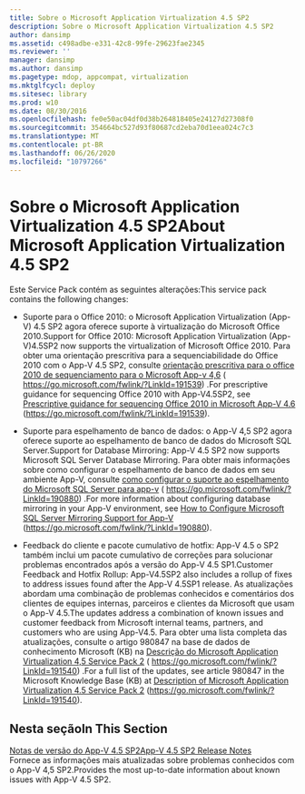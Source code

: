 ```yaml
---
title: Sobre o Microsoft Application Virtualization 4.5 SP2
description: Sobre o Microsoft Application Virtualization 4.5 SP2
author: dansimp
ms.assetid: c498adbe-e331-42c8-99fe-29623fae2345
ms.reviewer: ''
manager: dansimp
ms.author: dansimp
ms.pagetype: mdop, appcompat, virtualization
ms.mktglfcycl: deploy
ms.sitesec: library
ms.prod: w10
ms.date: 08/30/2016
ms.openlocfilehash: fe0e50ac04df0d38b264818405e24127d27308f0
ms.sourcegitcommit: 354664bc527d93f80687cd2eba70d1eea024c7c3
ms.translationtype: MT
ms.contentlocale: pt-BR
ms.lasthandoff: 06/26/2020
ms.locfileid: "10797266"
---
```

# <span data-ttu-id="fe8a6-103">Sobre o Microsoft Application Virtualization 4.5 SP2</span><span class="sxs-lookup"><span data-stu-id="fe8a6-103">About Microsoft Application Virtualization 4.5 SP2</span></span>


<span data-ttu-id="fe8a6-104">Este Service Pack contém as seguintes alterações:</span><span class="sxs-lookup"><span data-stu-id="fe8a6-104">This service pack contains the following changes:</span></span>

-   <span data-ttu-id="fe8a6-105">Suporte para o Office 2010: o Microsoft Application Virtualization (App-V) 4.5 SP2 agora oferece suporte à virtualização do Microsoft Office 2010.</span><span class="sxs-lookup"><span data-stu-id="fe8a6-105">Support for Office 2010: Microsoft Application Virtualization (App-V)4.5SP2 now supports the virtualization of Microsoft Office 2010.</span></span> <span data-ttu-id="fe8a6-106">Para obter uma orientação prescritiva para a sequenciabilidade do Office 2010 com o App-V 4.5 SP2, consulte [orientação prescritiva para o office 2010 de sequenciamento para o Microsoft App-v 4,6](https://go.microsoft.com/fwlink/?LinkId=191539) ( https://go.microsoft.com/fwlink/?LinkId=191539) .</span><span class="sxs-lookup"><span data-stu-id="fe8a6-106">For prescriptive guidance for sequencing Office 2010 with App-V4.5SP2, see [Prescriptive guidance for sequencing Office 2010 in Microsoft App-V 4.6](https://go.microsoft.com/fwlink/?LinkId=191539) (https://go.microsoft.com/fwlink/?LinkId=191539).</span></span>

-   <span data-ttu-id="fe8a6-107">Suporte para espelhamento de banco de dados: o App-V 4,5 SP2 agora oferece suporte ao espelhamento de banco de dados do Microsoft SQL Server.</span><span class="sxs-lookup"><span data-stu-id="fe8a6-107">Support for Database Mirroring: App-V 4.5 SP2 now supports Microsoft SQL Server Database Mirroring.</span></span> <span data-ttu-id="fe8a6-108">Para obter mais informações sobre como configurar o espelhamento de banco de dados em seu ambiente App-V, consulte [como configurar o suporte ao espelhamento do Microsoft SQL Server para app-v](https://go.microsoft.com/fwlink/?LinkId=190880) ( https://go.microsoft.com/fwlink/?LinkId=190880) .</span><span class="sxs-lookup"><span data-stu-id="fe8a6-108">For more information about configuring database mirroring in your App-V environment, see [How to Configure Microsoft SQL Server Mirroring Support for App-V](https://go.microsoft.com/fwlink/?LinkId=190880) (https://go.microsoft.com/fwlink/?LinkId=190880).</span></span>

-   <span data-ttu-id="fe8a6-109">Feedback do cliente e pacote cumulativo de hotfix: App-V 4.5 o SP2 também inclui um pacote cumulativo de correções para solucionar problemas encontrados após a versão do App-V 4.5 SP1.</span><span class="sxs-lookup"><span data-stu-id="fe8a6-109">Customer Feedback and Hotfix Rollup: App-V4.5SP2 also includes a rollup of fixes to address issues found after the App-V 4.5SP1 release.</span></span> <span data-ttu-id="fe8a6-110">As atualizações abordam uma combinação de problemas conhecidos e comentários dos clientes de equipes internas, parceiros e clientes da Microsoft que usam o App-V 4.5.</span><span class="sxs-lookup"><span data-stu-id="fe8a6-110">The updates address a combination of known issues and customer feedback from Microsoft internal teams, partners, and customers who are using App-V4.5.</span></span> <span data-ttu-id="fe8a6-111">Para obter uma lista completa das atualizações, consulte o artigo 980847 na base de dados de conhecimento Microsoft (KB) na [Descrição do Microsoft Application Virtualization 4,5 Service Pack 2](https://go.microsoft.com/fwlink/?LinkId=191540) ( https://go.microsoft.com/fwlink/?LinkId=191540) .</span><span class="sxs-lookup"><span data-stu-id="fe8a6-111">For a full list of the updates, see article 980847 in the Microsoft Knowledge Base (KB) at [Description of Microsoft Application Virtualization 4.5 Service Pack 2](https://go.microsoft.com/fwlink/?LinkId=191540) (https://go.microsoft.com/fwlink/?LinkId=191540).</span></span>

## <span data-ttu-id="fe8a6-112">Nesta seção</span><span class="sxs-lookup"><span data-stu-id="fe8a6-112">In This Section</span></span>


<a href="" id="app-v-4-5-sp2-release-notes"></a>[<span data-ttu-id="fe8a6-113">Notas de versão do App-V 4.5 SP2</span><span class="sxs-lookup"><span data-stu-id="fe8a6-113">App-V 4.5 SP2 Release Notes</span></span>](app-v-45-sp2-release-notes.md)  
<span data-ttu-id="fe8a6-114">Fornece as informações mais atualizadas sobre problemas conhecidos com o App-V 4,5 SP2.</span><span class="sxs-lookup"><span data-stu-id="fe8a6-114">Provides the most up-to-date information about known issues with App-V 4.5 SP2.</span></span>

 

 





